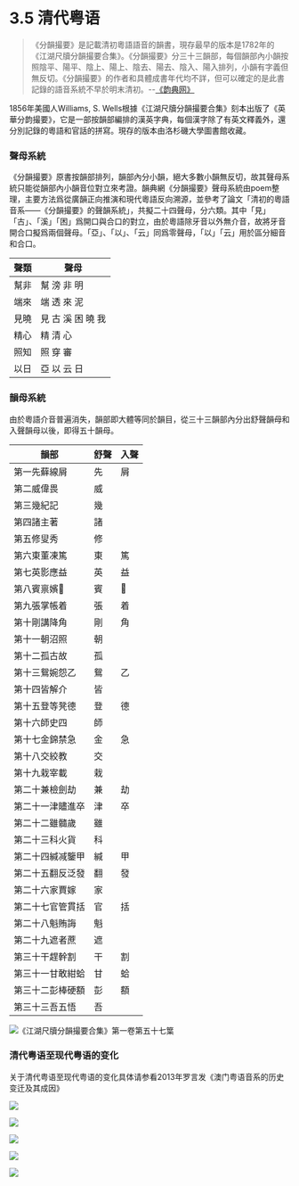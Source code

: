 # 3.5 清代粤语

> 《分韻撮要》是記載清初粵語語音的韻書，現存最早的版本是1782年的《江湖尺牘分韻撮要合集》。《分韻撮要》分三十三韻部，每個韻部內小韻按照陰平、陽平、陰上、陽上、陰去、陽去、陰入、陽入排列，小韻有字義但無反切。《分韻撮要》的作者和具體成書年代均不詳，但可以確定的是此書記錄的語音系統不早於明末清初。--[《韵典网》](http://ytenx.org/pyonh/)

1856年美國人Williams, S. Wells根據《江湖尺牘分韻撮要合集》刻本出版了《英華分韵撮要》，它是一部按韻部編排的漢英字典，每個漢字除了有英文釋義外，還分別記錄的粵語和官話的拼寫。現存的版本由洛杉磯大學圖書館收藏。

### 聲母系統

《分韻撮要》原書按韻部排列，韻部內分小韻，絕大多數小韻無反切，故其聲母系統只能從韻部內小韻音位對立來考證。韻典網《分韻撮要》聲母系統由poem整理，主要方法爲從廣韻正向推演和現代粵語反向溯源，並參考了論文「清初的粵語音系——《分韻撮要》的聲韻系統」，共擬二十四聲母，分六類。其中「見」「古」、「溪」「困」爲開口與合口的對立，由於粵語除牙音以外無介音，故將牙音開合口擬爲兩個聲母。「亞」、「以」、「云」同爲零聲母，「以」「云」用於區分細音和合口。


聲類 | 聲母
---|---
幫非 |	幫 滂 非 明
端來 |	端 透 來 泥
見曉 |	見 古 溪 困 曉 我
精心 |	精 清 心
照知 |	照 穿 審
以日 |	亞 以 云 日

### 韻母系統
由於粵語介音普遍消失，韻部即大體等同於韻目，從三十三韻部內分出舒聲韻母和入聲韻母以後，即得五十韻母。



韻部 | 舒聲 | 入聲
---|---|---
第一先蘚線屑 | 先 | 屑
第二威偉畏 | 威 | 
第三幾紀記 | 幾 | 
第四諸主著 | 諸 | 
第五修叟秀 | 修 | 
第六東董凍篤 | 東 | 篤
第七英影應益 | 英 | 益
第八賓禀嬪𤲃 | 賓 | 𤲃
第九張掌帳着 | 張 | 着
第十剛講降角 | 剛 | 角
第十一朝沼照 | 朝 | 
第十二孤古故 | 孤 | 
第十三鴛婉怨乙 | 鴛 | 乙
第十四皆解介 | 皆 | 
第十五登等凳德 | 登 | 德
第十六師史四 | 師 | 
第十七金錦禁急 | 金 | 急
第十八交絞教 | 交 | 
第十九栽宰載 | 栽 | 
第二十兼檢劍劫 | 兼 | 劫
第二十一津贐進卒 | 津 | 卒
第二十二雖髓歲 | 雖 | 
第二十三科火貨 | 科 | 
第二十四緘减鑒甲 | 緘 | 甲
第二十五翻反泛發 | 翻 | 發
第二十六家賈嫁 | 家 | 
第二十七官管貫括 | 官 | 括
第二十八魁賄誨 | 魁 | 
第二十九遮者蔗 | 遮 | 
第三十干趕幹割 | 干 | 割
第三十一甘敢紺蛤 | 甘 | 蛤
第三十二彭棒硬額 | 彭 | 額
第三十三吾五悟 | 吾 | 

![《江湖尺牘分韻撮要合集》第一卷第五十七䈎](http://ytenx.org/static/img/KrungGhoTchiekDukPyonYonhTsuatQjeuhGhopDzip/volume1/57.jpg)


### 清代粤语至现代粤语的变化

关于清代粤语至现代粤语的变化具体请参看2013年罗言发《澳门粤语音系的历史变迁及其成因》

![](http://pcj4g4ziw.bkt.clouddn.com/image/section3.5/cing.png)

![](http://pcj4g4ziw.bkt.clouddn.com/image/section3.5/cing2.png)

![](http://pcj4g4ziw.bkt.clouddn.com/image/section3.5/cing3.png)

![](http://pcj4g4ziw.bkt.clouddn.com/image/section3.5/cing4.png)

![](http://pcj4g4ziw.bkt.clouddn.com/image/section3.5/cing5.png)




